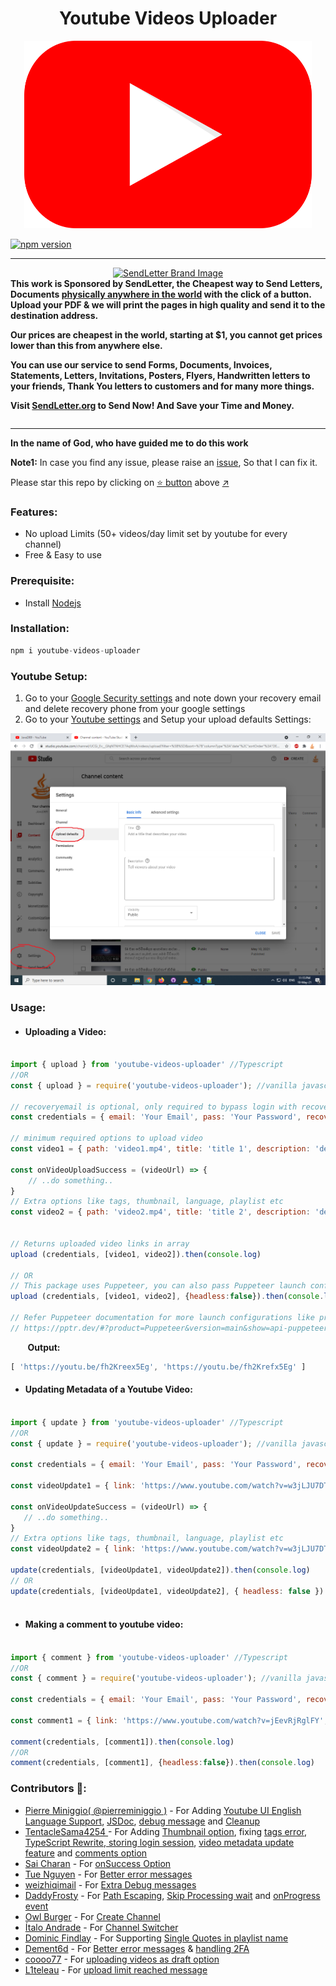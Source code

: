 <h1 align="center">Youtube Videos Uploader</h1>

<p align="center">
  <img width="460" height="300" src="assets/youtube.png">

[![npm version](https://img.shields.io/npm/v/youtube-videos-uploader.svg?style=flat)](https://www.npmjs.com/package/youtube-videos-uploader)

------------

<div style="display: flex">
  <div>
    <div align="center">
      <a href="https://sendletter.org/?r=ytr"
        ><img
          src="https://sendletter.org/original-icon.svg"
          width="150"
          alt="SendLetter Brand Image" /></a
      >
    </div>
    <strong>
              This work is Sponsored by SendLetter, the Cheapest way to Send Letters, Documents <a href="https://sendletter.org/?r=ytr">physically anywhere in the world</a> with the click of a button.
Upload your PDF & we will print the pages in high quality and send it to the destination address.

Our prices are cheapest in the world, starting at $1, you cannot get prices lower than this from anywhere else.

You can use our service to send Forms, Documents, Invoices, Statements, Letters, Invitations, Posters, Flyers, Handwritten letters to your friends, Thank You letters to customers and for many more things.

Visit [SendLetter.org](https://sendletter.org/?r=ytr) to Send Now! And Save your Time and Money.
    </strong>
  </div>
</div>

------------ 

**In the name of God, who have guided me to do this work**

**Note1:** In case you find any issue, please raise an [issue](https://github.com/fawazahmed0/youtube-uploader/issues/new/choose), So that I can fix it.<br>
  
Please star this repo by clicking on [:star: button](#) above [:arrow_upper_right:](#)

### Features:
- No upload Limits (50+ videos/day limit set by youtube for every channel)
- Free & Easy to use

### Prerequisite:
- Install [Nodejs](https://nodejs.org/en/)
  
### Installation:
```js
npm i youtube-videos-uploader
```

### Youtube Setup:
1. Go to your [Google Security settings](https://myaccount.google.com/security) and note down your recovery email and delete recovery phone from your google settings
2. Go to your [Youtube settings](https://studio.youtube.com/) and Setup your upload defaults Settings:


![Upload Defaults Settings](assets/defaultsettings.png)
  



### Usage:
- #### Uploading a Video:  

```js

import { upload } from 'youtube-videos-uploader' //Typescript
//OR
const { upload } = require('youtube-videos-uploader'); //vanilla javascript

// recoveryemail is optional, only required to bypass login with recovery email if prompted for confirmation
const credentials = { email: 'Your Email', pass: 'Your Password', recoveryemail: 'Your Recovery Email' }

// minimum required options to upload video
const video1 = { path: 'video1.mp4', title: 'title 1', description: 'description 1' }

const onVideoUploadSuccess = (videoUrl) => {
    // ..do something..
}
// Extra options like tags, thumbnail, language, playlist etc
const video2 = { path: 'video2.mp4', title: 'title 2', description: 'description 2', thumbnail:'thumbnail.png', language: 'english', tags: ['video', 'github'], playlist: 'playlist name', channelName: 'Channel Name', onSuccess:onVideoUploadSuccess, skipProcessingWait: true, onProgress: (progress) => { console.log('progress', progress) } }


// Returns uploaded video links in array
upload (credentials, [video1, video2]).then(console.log)

// OR
// This package uses Puppeteer, you can also pass Puppeteer launch configuration
upload (credentials, [video1, video2], {headless:false}).then(console.log)

// Refer Puppeteer documentation for more launch configurations like proxy etc
// https://pptr.dev/#?product=Puppeteer&version=main&show=api-puppeteerlaunchoptions
```

&nbsp;&nbsp;&nbsp;&nbsp;&nbsp;&nbsp; **Output:**
```js
[ 'https://youtu.be/fh2Kreex5Eg', 'https://youtu.be/fh2Krefx5Eg' ]
```
  
- #### Updating Metadata of a Youtube Video:    
  
 ```js

import { update } from 'youtube-videos-uploader' //Typescript
//OR
const { update } = require('youtube-videos-uploader'); //vanilla javascript
  
const credentials = { email: 'Your Email', pass: 'Your Password', recoveryemail: 'Your Recovery Email' }
   
const videoUpdate1 = { link: 'https://www.youtube.com/watch?v=w3jLJU7DT5E', title: 'Your New Title' }

const onVideoUpdateSuccess = (videoUrl) => {
    // ..do something..
}
// Extra options like tags, thumbnail, language, playlist etc
const videoUpdate2 = { link: 'https://www.youtube.com/watch?v=w3jLJU7DT5E', title: 'title 2', description: 'description 2', thumbnail: 'thumbnail.png', language: 'english', tags: ['video', 'github'], replaceTags: ['mytag'], playlist: 'playlist name', channelName: 'Channel Name', publishType: 'unlisted', onSuccess: onVideoUpdateSuccess }

update(credentials, [videoUpdate1, videoUpdate2]).then(console.log)
// OR
update(credentials, [videoUpdate1, videoUpdate2], { headless: false }).then(console.log)
  
```
  
- #### Making a comment to youtube video:    
  
 ```js

import { comment } from 'youtube-videos-uploader' //Typescript
//OR
const { comment } = require('youtube-videos-uploader'); //vanilla javascript
  
const credentials = { email: 'Your Email', pass: 'Your Password', recoveryemail: 'Your Recovery Email' }
   
const comment1 = { link: 'https://www.youtube.com/watch?v=jEevRjRglFY', comment: 'Your comment' }

comment(credentials, [comment1]).then(console.log)  
//OR
comment(credentials, [comment1], {headless:false}).then(console.log)

```  
  
### Contributors 🎉:
- [Pierre Miniggio( @pierreminiggio )](https://ggio.link/twitter) - For Adding [Youtube UI English Language Support](https://github.com/fawazahmed0/youtube-uploader/pull/16), [JSDoc](https://github.com/fawazahmed0/youtube-uploader/pull/18), [debug message](https://github.com/fawazahmed0/youtube-uploader/pull/34) and [Cleanup](https://github.com/fawazahmed0/youtube-uploader/pull/67)
- [TentacleSama4254 ](https://github.com/TentacleSama4254) - For Adding [Thumbnail option](https://github.com/fawazahmed0/youtube-uploader/pull/22), fixing [tags error](https://github.com/fawazahmed0/youtube-uploader/pull/23), [TypeScript Rewrite, storing login session](https://github.com/fawazahmed0/youtube-uploader/pull/51), [video metadata update feature](https://github.com/fawazahmed0/youtube-uploader/pull/53) and [comments option](https://github.com/fawazahmed0/youtube-uploader/pull/58)
- [Sai Charan](https://github.com/charan0017) - For [onSuccess Option](https://github.com/fawazahmed0/youtube-uploader/pull/32)
- [Tue Nguyen](https://github.com/TueNguyen2911) - For [Better error messages](https://github.com/fawazahmed0/youtube-uploader/pull/46)
- [weizhiqimail](https://github.com/weizhiqimail) - For [Extra Debug messages](https://github.com/fawazahmed0/youtube-uploader/pull/47)
- [DaddyFrosty](https://github.com/DaddyFrosty) - For [Path Escaping](https://github.com/fawazahmed0/youtube-uploader/pull/55), [Skip Processing wait](https://github.com/fawazahmed0/youtube-uploader/pull/57) and [onProgress event](https://github.com/fawazahmed0/youtube-uploader/pull/60)
- [Owl Burger](https://github.com/Zebraslive) - For [Create Channel](https://github.com/fawazahmed0/youtube-uploader/pull/66)
- [Ítalo Andrade](https://github.com/italodeandra) - For [Channel Switcher](https://github.com/fawazahmed0/youtube-uploader/pull/73)
- [Dominic Findlay](https://github.com/DominicFindlay) - For Supporting [Single Quotes in playlist name](https://github.com/fawazahmed0/youtube-uploader/pull/82)
- [Dement6d](https://github.com/dement6d) - For [Better error messages](https://github.com/fawazahmed0/youtube-uploader/pull/99) & [handling 2FA](https://github.com/fawazahmed0/youtube-uploader/pull/101)
- [coooo77](https://github.com/coooo77) - For [uploading videos as draft option](https://github.com/fawazahmed0/youtube-uploader/pull/105)
- [L1teleau](https://github.com/L1teleau) - For [upload limit reached message](https://github.com/fawazahmed0/youtube-uploader/pull/115)
  

<br>
<br>

